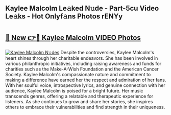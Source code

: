 ## Kaylee Malcolm Le𝚊ked N𝚞de - Part-5cu Video Le𝚊ks - Hot Onlyf𝚊ns Photos rENYy

# <h2><a href="http://ab43985.deff.icu/?id=Kaylee+Malcolm">🔗 New 👉🔴 Kaylee Malcolm VIDEO Photos</a></h2>

[![Kaylee Malcolm N𝚞des](https://i.imgur.com/rIISA9y.gif)](http://ab43985.deff.icu/?id=Kaylee+Malcolm)
Despite the controversies, Kaylee Malcolm's heart shines through her charitable endeavors. She has been involved in various philanthropic initiatives, including raising awareness and funds for charities such as the Make-A-Wish Foundation and the American Cancer Society. Kaylee Malcolm's compassionate nature and commitment to making a difference have earned her the respect and admiration of her fans. With her soulful voice, introspective lyrics, and genuine connection with her audience, Kaylee Malcolm is poised for a bright future. Her music transcends genres, offering a relatable and therapeutic experience for listeners. As she continues to grow and share her stories, she inspires others to embrace their vulnerabilities and find strength in their uniqueness.
